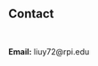 <h1 id="contact"></h1>

<h2 style="margin: 60px 0px 10px;">Contact</h2>


<p><!-- <strong>Address:</strong> <a href="https://www.google.com/maps/place/Malone+Hall,+3400+N+Charles+St,+Baltimore,+MD+21218/@39.3262085,-76.6253679,17z/data=!3m1!4b1!4m6!3m5!1s0x89c804de59b4d18d:0x2d92398f0946a9ad!8m2!3d39.3262044!4d-76.6208832!16s%2Fg%2F11b6g45l_1?coh=164777&entry=tt">3400 N. Charles St., Baltimore, MD 21218-2625</a> -->
<br />
<!-- <strong>Office Location:</strong> Malone Hall 248 -->
<br />
<strong>Email:</strong> <email>liuy72@rpi.edu</email>
<br />
<!-- <strong>Phone:</strong> (917) 455-6945</p> -->
